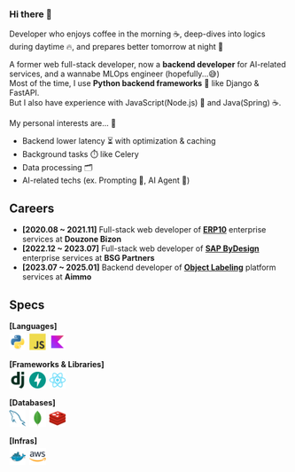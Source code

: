 ### Hi there 👋

<!--
**ellisjoe611/ellisjoe611** is a ✨ _special_ ✨ repository because its `README.md` (this file) appears on your GitHub profile.

Here are some ideas to get you started:

- 🔭 I’m currently working on ...
- 🌱 I’m currently learning ...
- 👯 I’m looking to collaborate on ...
- 🤔 I’m looking for help with ...
- 💬 Ask me about ...
- 📫 How to reach me: ...
- 😄 Pronouns: ...
- ⚡ Fun fact: ...
-->

Developer who enjoys coffee in the morning ☕, deep-dives into logics during daytime 🔥, and prepares better tomorrow at night 🌙

A former web full-stack developer, now a **backend developer** for AI-related services, and a wannabe MLOps engineer (hopefully...😅)<br/>
Most of the time, I use **Python backend frameworks** 🐍 like Django & FastAPI.<br/>
But I also have experience with JavaScript(Node.js) 📜 and Java(Spring) ☕.<br/>

My personal interests are... 👀
* Backend lower latency ⏳ with optimization & caching
* Background tasks ⏱️ like Celery
* Data processing 🗂️
* AI-related techs (ex. Prompting 🤔, AI Agent 🤔)



## Careers
* **[2020.08 ~ 2021.11]** Full-stack web developer of **[ERP10](https://www.douzone.com/product/erp10.jsp)** enterprise services at **Douzone Bizon**
* **[2022.12 ~ 2023.07]** Full-stack web developer of **[SAP ByDesign](https://www.sap-bydesign.com)** enterprise services at **BSG Partners**
* **[2023.07 ~ 2025.01]** Backend developer of **[Object Labeling](https://www.aimmo.ai/services/ai-data-managed)** platform services at **Aimmo**



## Specs
**[Languages]**
<br/>
<img src="./logos/python.png" height="30px" style="margin: 5px 2px 0px 0px;"/>
<img src="./logos/javascript.png" height="30px" style="margin: 5px 2px 0px 0px;"/>
<img src="./logos/kotlin.png" height="30px" style="margin: 5px 2px 0px 0px;"/>
<br/>

**[Frameworks & Libraries]**
<br/>
<img src="./logos/django.png" height="30px" style="margin: 5px 2px 0px 0px;"/>
<img src="./logos/fastapi.png" height="30px" style="margin: 5px 2px 0px 0px;"/>
<img src="./logos/react.png" height="30px" style="margin: 5px 2px 0px 0px;"/>
<br/>

**[Databases]**
<br/>
<img src="./logos/mysql.png" height="30px" style="margin: 5px 2px 0px 0px;"/>
<img src="./logos/mongodb.png" height="30px" style="margin: 5px 2px 0px 0px;"/>
<img src="./logos/redis.png" height="30px" style="margin: 5px 2px 0px 0px;"/>
<br/>

**[Infras]**
<br/>
<img src="./logos/docker.png" height="30px" style="margin: 5px 2px 0px 0px;"/>
<img src="./logos/aws.png" height="30px" style="margin: 5px 2px 0px 0px;"/>
<br/>
